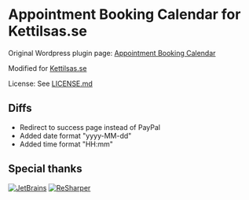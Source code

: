 # Appointment Booking Calendar for Kettilsas.se #

Original Wordpress plugin page: [Appointment Booking Calendar](https://sv.wordpress.org/plugins/appointment-booking-calendar/)

Modified for [Kettilsas.se](https://www.kettilsas.se/)

License: See [LICENSE.md](LICENSE.md)

## Diffs

 * Redirect to success page instead of PayPal
 * Added date format "yyyy-MM-dd"
 * Added time format "HH:mm"

## Special thanks
[![JetBrains](https://i.imgur.com/ZjrwdWA.png "JetBrains")](https://www.jetbrains.com/)
[![ReSharper](https://i.imgur.com/iRLTO9E.png "ReSharper")](https://www.jetbrains.com/resharper/?fromMenu)
